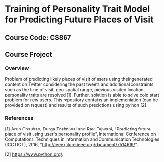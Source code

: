 # Training of Personality Trait Model for Predicting Future Places of Visit

## Course Code: CS867	<br/>
## Course Project	<br/>

### Overview		<br/>
Problem of predicting likely places of visit of users using their generated content on Twitter considering the past tweets and additional constraints such as the time of visit, geo-spatial range, previous visited location, personality traits are resolved [1]. Further, solution is able to solve cold start problem for new users. This repository contains an implementation (can be provided on request) and results of such predictions using python [2].

### References         <br/>
[1]  Arun Chauhan, Durga Toshniwal and Ravi Tejwani, "Predicting future place of visit using user's personality profile", International Conference on Computational Techniques in Information and Communication Technologies (ICCTICT), 2016, "http://ieeexplore.ieee.org/document/7514619/".

[2] https://www.python.org/.

